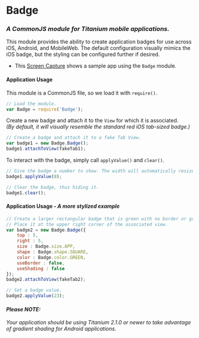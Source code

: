# Badge

### _A CommonJS module for Titanium mobile applications._

This module provides the ability to create application badges for use across iOS, Android, and MobileWeb. The default configuration visually mimics the iOS badge, but the styling can be configured further if desired.

- This [Screen Capture](http://www.screencast.com/t/w9thj67Ei) shows a sample app using the `Badge` module.

#### Application Usage

This module is a CommonJS file, so we load it with `require()`.
```javascript
// Load the module.
var Badge = require('Badge');
```

Create a new badge and attach it to the `View` for which it is associated.  
_(By default, it will visually resemble the standard red iOS tab-sized badge.)_
```javascript
// Create a badge and attach it to a fake Tab View.
var badge1 = new Badge.Badge();
badge1.attachToView(fakeTab1);
```

To interact with the badge, simply call `applyValue()` and `clear()`.
```javascript
// Give the badge a number to show. The width will automatically resize as needed for larger numbers.
badge1.applyValue(8);

// Clear the badge, thus hiding it.
badge1.clear();
```

#### Application Usage - _A more stylized example_
```javascript
// Create a larger rectangular badge that is green with no border or gradient.
// Place it at the upper right corner of the associated view.
var badge2 = new Badge.Badge({
	top : 5,
	right : 5,
	size : Badge.size.APP,
	shape : Badge.shape.SQUARE,
	color : Badge.color.GREEN,
	useBorder : false,
	useShading : false
});
badge2.attachToView(fakeTab2);

// Set a badge value.
badge2.applyValue(23); 
```

#### _Please NOTE:_
_Your application should be using Titanium 2.1.0 or newer to take advantage of gradient shading for Android applications._